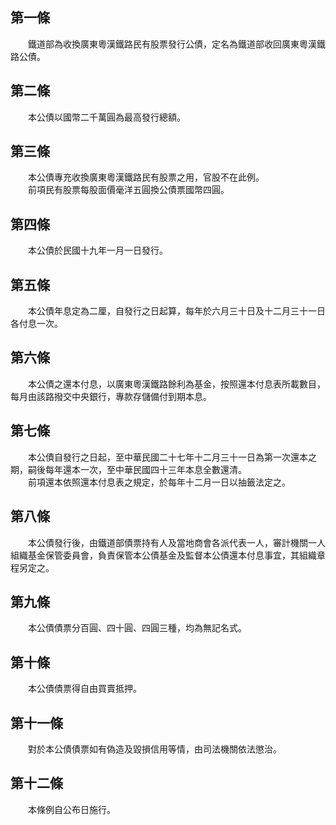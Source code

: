 第一條 
-------
　　鐵道部為收換廣東粵漢鐵路民有股票發行公債，定名為鐵道部收回廣東粵漢鐵路公債。  


第二條 
-------
　　本公債以國幣二千萬圓為最高發行總額。  


第三條 
-------
　　本公債專充收換廣東粵漢鐵路民有股票之用，官股不在此例。  
　　前項民有股票每股面價毫洋五圓換公債票國幣四圓。  


第四條 
-------
　　本公債於民國十九年一月一日發行。  


第五條 
-------
　　本公債年息定為二厘，自發行之日起算，每年於六月三十日及十二月三十一日各付息一次。  


第六條 
-------
　　本公債之還本付息，以廣東粵漢鐵路餘利為基金，按照還本付息表所載數目，每月由該路撥交中央銀行，專款存儲備付到期本息。  


第七條 
-------
　　本公債自發行之日起，至中華民國二十七年十二月三十一日為第一次還本之期，嗣後每年還本一次，至中華民國四十三年本息全數還清。  
　　前項還本依照還本付息表之規定，於每年十二月一日以抽籤法定之。  


第八條 
-------
　　本公債發行後，由鐵道部債票持有人及當地商會各派代表一人，審計機關一人組織基金保管委員會，負責保管本公債基金及監督本公債還本付息事宜，其組織章程另定之。  


第九條 
-------
　　本公債債票分百圓、四十圓、四圓三種，均為無記名式。  


第十條 
-------
　　本公債債票得自由買賣抵押。  


第十一條 
---------
　　對於本公債債票如有偽造及毀損信用等情，由司法機關依法懲治。  


第十二條 
---------
　　本條例自公布日施行。